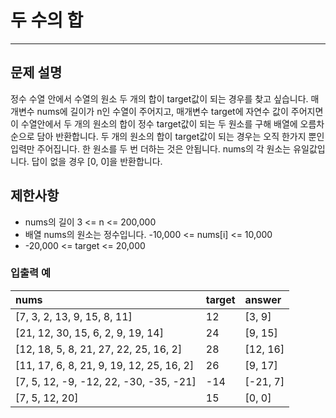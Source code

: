 # 두 수의 합
***

## 문제 설명
정수 수열 안에서 수열의 원소 두 개의 합이 target값이 되는 경우를 찾고 싶습니다.
매개변수 nums에 길이가 n인 수열이 주어지고, 매개변수 target에 자연수 값이 주어지면 이
수열안에서 두 개의 원소의 합이 정수 target값이 되는 두 원소를 구해 배열에 오름차순으로
담아 반환합니다.
두 개의 원소의 합이 target값이 되는 경우는 오직 한가지 뿐인 입력만 주어집니다. 한 원소를
두 번 더하는 것은 안됩니다. nums의 각 원소는 유일값입니다.
답이 없을 경우 [0, 0]을 반환합니다.

## 제한사항
- nums의 길이 3 <= n <= 200,000
- 배열 nums의 원소는 정수입니다. -10,000 <= nums[i] <= 10,000
- -20,000 <= target <= 20,000

### 입출력 예
|nums|target|answer|
|:--|:--|:--|
|[7, 3, 2, 13, 9, 15, 8, 11] |12 |[3, 9]|
|[21, 12, 30, 15, 6, 2, 9, 19, 14] |24| [9, 15]|
|[12, 18, 5, 8, 21, 27, 22, 25, 16, 2] |28 |[12, 16]|
|[11, 17, 6, 8, 21, 9, 19, 12, 25, 16, 2] |26 |[9, 17]|
|[7, 5, 12, -9, -12, 22, -30, -35, -21] |-14 |[-21, 7]|
|[7, 5, 12, 20] |15| [0, 0]|

